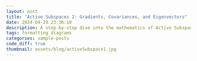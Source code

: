 ```yaml
---
layout: post
title: "Active Subspaces 2: Gradients, Covariances, and Eigenvectors"
date: 2024-04-29 23:36:10
description: A step-by-step dive into the mathematics of Active Subspaces. From gradient covariance matrices to eigen-decomposition, we show how to extract dominant directions, compare the method with PCA, and discuss practical issues like gradient computation.
tags: formatting diagrams
categories: sample-posts
code_diff: true
thumbnail: assets/blog/activeSubspace1.jpg
---
```

